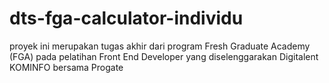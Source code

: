 # dts-fga-calculator-individu
proyek ini merupakan tugas akhir dari program Fresh Graduate Academy (FGA) pada pelatihan Front End Developer yang diselenggarakan Digitalent KOMINFO bersama Progate 
